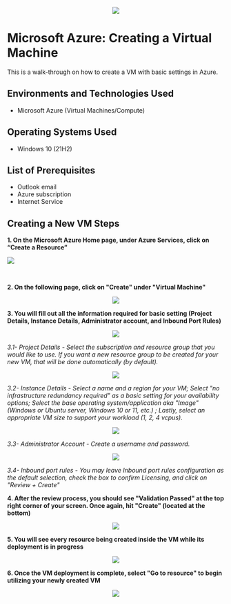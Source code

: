 <p align="center">
<img src="https://github.com/deborasantos7/azure-vm/assets/158119574/e8c04827-d38a-469d-a627-0ea2fa739730"
"
"/>
</p>

<h1>Microsoft Azure: Creating a Virtual Machine</h1>
This is a walk-through on how to create a VM with basic settings in Azure.<br />


<h2>Environments and Technologies Used</h2>

- Microsoft Azure (Virtual Machines/Compute)

<h2>Operating Systems Used </h2>

- Windows 10</b> (21H2)

<h2>List of Prerequisites</h2>

- Outlook email
- Azure subscription
- Internet Service

<h2>Creating a New VM Steps</h2>
          
**1. On the Microsoft Azure Home page, under Azure Services, click on “Create a Resource”**

<p align="center">
<p>
<img src="https://github.com/deborasantos7/azure-vm/assets/158119574/2bc84550-df99-462b-8008-3beab6d99292"
"/>
</p><p>


</p>
<br />

**2. On the following page, click on "Create" under "Virtual Machine"**

<p align="center">
<img src="https://github.com/deborasantos7/azure-vm/assets/158119574/170a6f81-ddf1-4427-8d36-6aa3e69a1e3e"
</p>


**3. You will fill out all the information required for basic setting (Project Details, Instance Details, Administrator account, and Inbound Port Rules)**

<p align="center">
<img src="https://github.com/deborasantos7/azure-vm/assets/158119574/2be95815-086b-4268-ae94-724fa2cb9bba">
</p>

*3.1- Project Details - Select the subscription and resource group that you would like to use. If you want a new resource group to be created for your new VM, that will be done automatically (by default).*

<p align="center">
<img src="https://github.com/deborasantos7/azure-vm/assets/158119574/3fdeaab6-24b7-4a28-b4b5-c215d082e31e">
</p>

*3.2- Instance Details - Select a name and a region for your VM; Select "no infrastructure redundancy required" as a basic setting for your availability options; Select the base operating system/application aka "Image" (Windows or Ubuntu server, Windows 10 or 11, etc.)
; Lastly, select an appropriate VM size to support your workload (1, 2, 4 vcpus).*


<p align="center">
<img src="https://github.com/deborasantos7/azure-vm/assets/158119574/f0d573f5-64d8-4529-8ac2-86e9cf0dd147">
</p>
          
*3.3- Administrator Account - Create a username and password.*

<p align="center">
<img src="https://github.com/deborasantos7/azure-vm/assets/158119574/d4332f9a-3aa4-4a07-8d07-81726bcaeedf"
</p>

*3.4- Inbound port rules - You may leave Inbound port rules configuration as the default selection, check the box to confirm Licensing, and click on "Review + Create"*

**4. After the review process, you should see "Validation Passed" at the top right corner of your screen. Once again, hit "Create" (located at the bottom)**

<p align="center">
<img src="https://github.com/deborasantos7/azure-vm/assets/158119574/116d9961-4953-4340-9528-d881d3eba2a6">
</p>

**5. You will see every resource being created inside the VM while its deployment is in progress**

<p align="center">
<img src="https://github.com/deborasantos7/azure-vm/assets/158119574/95451aa0-410a-44e8-ab0b-6bb20b1173c0">
</p>

**6. Once the VM deployment is complete, select "Go to resource" to begin utilizing your newly created VM**
<p align="center">
<img src="https://github.com/deborasantos7/azure-vm/assets/158119574/5fc3d730-d6b7-4754-bedd-44689d50c795">
</p>





